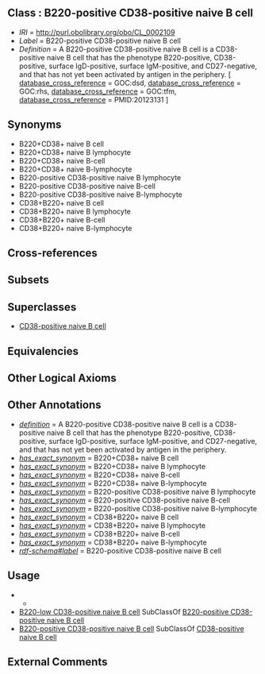 
## Class : B220-positive CD38-positive naive B cell

 * *IRI* = http://purl.obolibrary.org/obo/CL_0002109
 * *Label* = B220-positive CD38-positive naive B cell
 * *Definition* = A B220-positive CD38-positive naive B cell is a CD38-positive naive B cell that has the phenotype B220-positive, CD38-positive, surface IgD-positive, surface IgM-positive, and CD27-negative, and that has not yet been activated by antigen in the periphery. [ [database_cross_reference](../../ef/oboInOwl#hasDbXref.md) = GOC:dsd, [database_cross_reference](../../ef/oboInOwl#hasDbXref.md) = GOC:rhs, [database_cross_reference](../../ef/oboInOwl#hasDbXref.md) = GOC:tfm, [database_cross_reference](../../ef/oboInOwl#hasDbXref.md) = PMID:20123131 ]

## Synonyms

 * B220+CD38+ naive B cell
 * B220+CD38+ naive B lymphocyte
 * B220+CD38+ naive B-cell
 * B220+CD38+ naive B-lymphocyte
 * B220-positive CD38-positive naive B lymphocyte
 * B220-positive CD38-positive naive B-cell
 * B220-positive CD38-positive naive B-lymphocyte
 * CD38+B220+ naive B cell
 * CD38+B220+ naive B lymphocyte
 * CD38+B220+ naive B-cell
 * CD38+B220+ naive B-lymphocyte

## Cross-references


## Subsets


## Superclasses

 * [CD38-positive naive B cell](../../CL/01/CL_0002101.md)

## Equivalencies


## Other Logical Axioms


## Other Annotations

 * *[definition](../../IAO/15/IAO_0000115.md)* = A B220-positive CD38-positive naive B cell is a CD38-positive naive B cell that has the phenotype B220-positive, CD38-positive, surface IgD-positive, surface IgM-positive, and CD27-negative, and that has not yet been activated by antigen in the periphery.
 * *[has_exact_synonym](../../ym/oboInOwl#hasExactSynonym.md)* = B220+CD38+ naive B cell
 * *[has_exact_synonym](../../ym/oboInOwl#hasExactSynonym.md)* = B220+CD38+ naive B lymphocyte
 * *[has_exact_synonym](../../ym/oboInOwl#hasExactSynonym.md)* = B220+CD38+ naive B-cell
 * *[has_exact_synonym](../../ym/oboInOwl#hasExactSynonym.md)* = B220+CD38+ naive B-lymphocyte
 * *[has_exact_synonym](../../ym/oboInOwl#hasExactSynonym.md)* = B220-positive CD38-positive naive B lymphocyte
 * *[has_exact_synonym](../../ym/oboInOwl#hasExactSynonym.md)* = B220-positive CD38-positive naive B-cell
 * *[has_exact_synonym](../../ym/oboInOwl#hasExactSynonym.md)* = B220-positive CD38-positive naive B-lymphocyte
 * *[has_exact_synonym](../../ym/oboInOwl#hasExactSynonym.md)* = CD38+B220+ naive B cell
 * *[has_exact_synonym](../../ym/oboInOwl#hasExactSynonym.md)* = CD38+B220+ naive B lymphocyte
 * *[has_exact_synonym](../../ym/oboInOwl#hasExactSynonym.md)* = CD38+B220+ naive B-cell
 * *[has_exact_synonym](../../ym/oboInOwl#hasExactSynonym.md)* = CD38+B220+ naive B-lymphocyte
 * *[rdf-schema#label](../../el/rdf-schema#label.md)* = B220-positive CD38-positive naive B cell

## Usage

 * -
 * [B220-low CD38-positive naive B cell](../../CL/10/CL_0002110.md) SubClassOf [B220-positive CD38-positive naive B cell](../../CL/09/CL_0002109.md)
 * [B220-positive CD38-positive naive B cell](../../CL/09/CL_0002109.md) SubClassOf [CD38-positive naive B cell](../../CL/01/CL_0002101.md)

## External Comments

